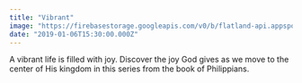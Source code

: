 ```yaml
---
title: "Vibrant"
image: "https://firebasestorage.googleapis.com/v0/b/flatland-api.appspot.com/o/series%2Fvibrant-web-jumbo.png?alt=media&token=16bdb8b0-480f-4200-852d-c67d6caa1c9d"
date: "2019-01-06T15:30:00.000Z"
---
```

A vibrant life is filled with joy. Discover the joy God gives as we move to the center of His kingdom in this series from the book of Philippians.